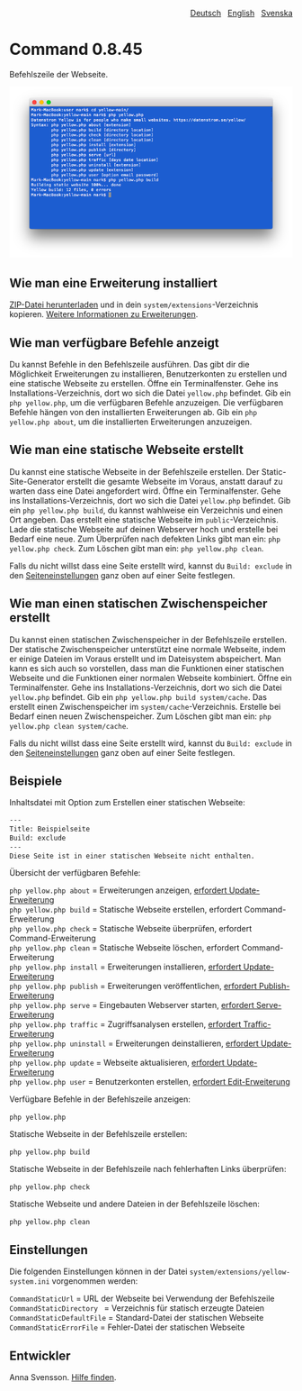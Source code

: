 <p align="right"><a href="README-de.md">Deutsch</a> &nbsp; <a href="README.md">English</a> &nbsp; <a href="README-sv.md">Svenska</a></p>

# Command 0.8.45

Befehlszeile der Webseite.

<p align="center"><img src="command-screenshot.png?raw=true" alt="Bildschirmfoto"></p>

## Wie man eine Erweiterung installiert

[ZIP-Datei herunterladen](https://github.com/annaesvensson/yellow-command/archive/main.zip) und in dein `system/extensions`-Verzeichnis kopieren. [Weitere Informationen zu Erweiterungen](https://github.com/annaesvensson/yellow-update/tree/main/README-de.md).

## Wie man verfügbare Befehle anzeigt

Du kannst Befehle in den Befehlszeile ausführen. Das gibt dir die Möglichkeit Erweiterungen zu installieren, Benutzerkonten zu erstellen und eine statische Webseite zu erstellen. Öffne ein Terminalfenster. Gehe ins Installations-Verzeichnis, dort wo sich die Datei `yellow.php` befindet. Gib ein `php yellow.php`, um die verfügbaren Befehle anzuzeigen. Die verfügbaren Befehle hängen von den installierten Erweiterungen ab. Gib ein `php yellow.php about`, um die installierten Erweiterungen anzuzeigen.

## Wie man eine statische Webseite erstellt

Du kannst eine statische Webseite in der Befehlszeile erstellen. Der Static-Site-Generator erstellt die gesamte Webseite im Voraus, anstatt darauf zu warten dass eine Datei angefordert wird. Öffne ein Terminalfenster. Gehe ins Installations-Verzeichnis, dort wo sich die Datei `yellow.php` befindet. Gib ein `php yellow.php build`, du kannst wahlweise ein Verzeichnis und einen Ort angeben. Das erstellt eine statische Webseite im `public`-Verzeichnis. Lade die statische Webseite auf deinen Webserver hoch und erstelle bei Bedarf eine neue. Zum Überprüfen nach defekten Links gibt man ein: `php yellow.php check`. Zum Löschen gibt man ein: `php yellow.php clean`.

Falls du nicht willst dass eine Seite erstellt wird, kannst du `Build: exclude` in den [Seiteneinstellungen](https://github.com/annaesvensson/yellow-core/tree/main/README-de.md#einstellungen-seite) ganz oben auf einer Seite festlegen.

## Wie man einen statischen Zwischenspeicher erstellt

Du kannst einen statischen Zwischenspeicher in der Befehlszeile erstellen. Der statische Zwischenspeicher unterstützt eine normale Webseite, indem er einige Dateien im Voraus erstellt und im Dateisystem abspeichert. Man kann es sich auch so vorstellen, dass man die Funktionen einer statischen Webseite und die Funktionen einer normalen Webseite kombiniert. Öffne ein Terminalfenster. Gehe ins Installations-Verzeichnis, dort wo sich die Datei `yellow.php` befindet. Gib ein `php yellow.php build system/cache`. Das erstellt einen Zwischenspeicher im `system/cache`-Verzeichnis. Erstelle bei Bedarf einen neuen Zwischenspeicher. Zum Löschen gibt man ein: `php yellow.php clean system/cache`.

Falls du nicht willst dass eine Seite erstellt wird, kannst du `Build: exclude` in den [Seiteneinstellungen](https://github.com/annaesvensson/yellow-core/tree/main/README-de.md#einstellungen-seite) ganz oben auf einer Seite festlegen.

## Beispiele

Inhaltsdatei mit Option zum Erstellen einer statischen Webseite:

    ---
    Title: Beispielseite
    Build: exclude
    ---
    Diese Seite ist in einer statischen Webseite nicht enthalten.

Übersicht der verfügbaren Befehle:

`php yellow.php about` = Erweiterungen anzeigen, [erfordert Update-Erweiterung](https://github.com/annaesvensson/yellow-update/tree/main/README-de.md)  
`php yellow.php build` = Statische Webseite erstellen, erfordert Command-Erweiterung  
`php yellow.php check` = Statische Webseite überprüfen, erfordert Command-Erweiterung  
`php yellow.php clean` = Statische Webseite löschen, erfordert Command-Erweiterung  
`php yellow.php install` = Erweiterungen installieren, [erfordert Update-Erweiterung](https://github.com/annaesvensson/yellow-update/tree/main/README-de.md)  
`php yellow.php publish` = Erweiterungen veröffentlichen, [erfordert Publish-Erweiterung](https://github.com/annaesvensson/yellow-publish/tree/main/README-de.md)  
`php yellow.php serve` = Eingebauten Webserver starten, [erfordert Serve-Erweiterung](https://github.com/annaesvensson/yellow-serve/tree/main/README-de.md)  
`php yellow.php traffic` = Zugriffsanalysen erstellen, [erfordert Traffic-Erweiterung](https://github.com/annaesvensson/yellow-traffic/tree/main/README-de.md)  
`php yellow.php uninstall` = Erweiterungen deinstallieren, [erfordert Update-Erweiterung](https://github.com/annaesvensson/yellow-update/tree/main/README-de.md)  
`php yellow.php update` = Webseite aktualisieren, [erfordert Update-Erweiterung](https://github.com/annaesvensson/yellow-update/tree/main/README-de.md)  
`php yellow.php user` = Benutzerkonten erstellen, [erfordert Edit-Erweiterung](https://github.com/annaesvensson/yellow-edit/tree/main/README-de.md)  

Verfügbare Befehle in der Befehlszeile anzeigen:

`php yellow.php`

Statische Webseite in der Befehlszeile erstellen:

`php yellow.php build`  

Statische Webseite in der Befehlszeile nach fehlerhaften Links überprüfen:

`php yellow.php check`  

Statische Webseite und andere Dateien in der Befehlszeile löschen:

`php yellow.php clean`  

## Einstellungen

Die folgenden Einstellungen können in der Datei `system/extensions/yellow-system.ini` vorgenommen werden:

`CommandStaticUrl` = URL der Webseite bei Verwendung der Befehlszeile  
`CommandStaticDirectory ` = Verzeichnis für statisch erzeugte Dateien  
`CommandStaticDefaultFile` = Standard-Datei der statischen Webseite  
`CommandStaticErrorFile` = Fehler-Datei der statischen Webseite  

## Entwickler

Anna Svensson. [Hilfe finden](https://datenstrom.se/de/yellow/help/).
